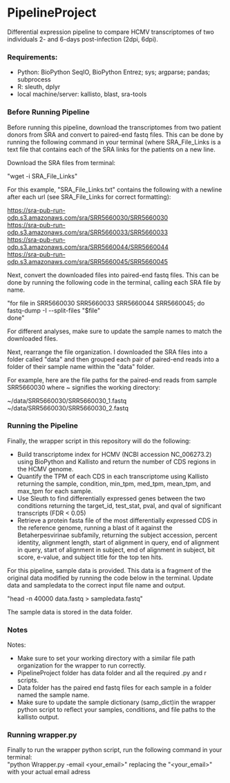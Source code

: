 # PipelineProject
Differential expression pipeline to compare HCMV transcriptomes of two individuals 2- and 6-days post-infection (2dpi, 6dpi).

### Requirements:
- Python: BioPython SeqIO, BioPython Entrez; sys; argparse; pandas; subprocess
- R: sleuth, dplyr
- local machine/server: kallisto, blast, sra-tools 

### Before Running Pipeline
Before running this pipeline, download the transcriptomes from two patient donors from SRA and convert to paired-end fastq files. This can be done by running the following command in your terminal (where SRA_File_Links is a text file that contains each of the SRA links for the patients on a new line.
    
Download the SRA files from terminal:
    
"wget -i SRA_File_Links"  
    
For this example, "SRA_File_Links.txt" contains the following with a newline after each url (see SRA_File_Links for correct formatting):  

https://sra-pub-run-odp.s3.amazonaws.com/sra/SRR5660030/SRR5660030  
https://sra-pub-run-odp.s3.amazonaws.com/sra/SRR5660033/SRR5660033  
https://sra-pub-run-odp.s3.amazonaws.com/sra/SRR5660044/SRR5660044  
https://sra-pub-run-odp.s3.amazonaws.com/sra/SRR5660045/SRR5660045  

Next, convert the downloaded files into paired-end fastq files. This can be done by running the following code in the terminal, calling each SRA file by name.  

"for file in SRR5660030 SRR5660033 SRR5660044 SRR5660045; do   
    fastq-dump -I --split-files "$file"   
done"   

For different analyses, make sure to update the sample names to match the downloaded files.   

Next, rearrange the file organization. I downloaded the SRA files into a folder called "data" and then grouped each pair of paired-end reads into a folder of their sample name within the "data" folder.   
    
For example, here are the file paths for the paired-end reads from sample SRR5660030 where ~ signifies the working directory:
   
~/data/SRR5660030/SRR5660030_1.fastq    
~/data/SRR5660030/SRR5660030_2.fastq   

### Running the Pipeline
Finally, the wrapper script in this repository will do the following:
- Build transcriptome index for HCMV (NCBI accession NC_006273.2) using BioPython and Kallisto and return the number of CDS regions in the HCMV genome.
- Quantify the TPM of each CDS in each transcriptome using Kallisto returning the sample, condition, min_tpm, med_tpm, mean_tpm, and max_tpm for each sample.
- Use Sleuth to find differentially expressed genes between the two conditions returning the target_id, test_stat, pval, and qval of significant transcripts (FDR < 0.05)
- Retrieve a protein fasta file of the most differentially expressed CDS in the reference genome, running a blast of it against the Betaherpesvirinae subfamily, returning the subject accession, percent identity, alignment length, start of alignment in query, end of alignment in query, start of alignment in subject, end of alignment in subject, bit score, e-value, and subject title for the top ten hits.

For this pipeline, sample data is provided. This data is a fragment of the original data modified by running the code below in the terminal. Update data and sampledata to the correct input file name and output.     
    
"head -n 40000 data.fastq > sampledata.fastq"     
     
The sample data is stored in the data folder.    

### Notes
Notes:
- Make sure to set your working directory with a similar file path organization for the wrapper to run correctly.
- PipelineProject folder has data folder and all the required .py and r scripts.
- Data folder has the paired end fastq files for each sample in a folder named the sample name.
- Make sure to update the sample dictionary (samp_dict)in the wrapper python script to reflect your samples, conditions, and file paths to the kallisto output.

### Running wrapper.py
Finally to run the wrapper python script, run the following command in your terminal:     
"python Wrapper.py -email <your_email>" replacing the "<your_email>" with your actual email adress
